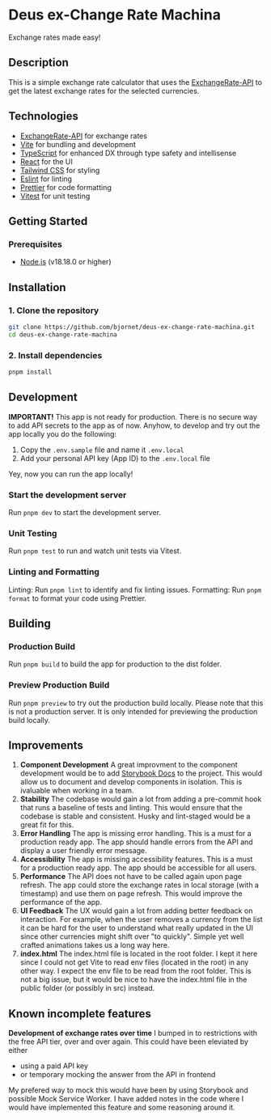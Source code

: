 # Deus ex-Change Rate Machina

Exchange rates made easy!

## Description

This is a simple exchange rate calculator that uses the [ExchangeRate-API](https://www.exchangerate-api.com/) to get the latest exchange rates for the selected currencies.

## Technologies

- [ExchangeRate-API](https://www.exchangerate-api.com/) for exchange rates
- [Vite](https://vitejs.dev/) for bundling and development
- [TypeScript](https://www.typescriptlang.org/) for enhanced DX through type safety and intellisense
- [React](https://reactjs.org/) for the UI
- [Tailwind CSS](https://tailwindcss.com/) for styling
- [Eslint](https://eslint.org/) for linting
- [Prettier](https://prettier.io/) for code formatting
- [Vitest](https://vitest.dev/) for unit testing

## Getting Started

### Prerequisites

- [Node.js](https://nodejs.org/en/) (v18.18.0 or higher)

## Installation

### 1. Clone the repository

```sh
git clone https://github.com/bjornet/deus-ex-change-rate-machina.git
cd deus-ex-change-rate-machina
```

### 2. Install dependencies

```sh
pnpm install
```

## Development

**IMPORTANT!** This app is not ready for production. There is no secure way to add API secrets to the app as of now. Anyhow, to develop and try out the app locally you do the following:
1. Copy the `.env.sample` file and name it `.env.local`
2. Add your personal API key (App ID) to the `.env.local` file

Yey, now you can run the app locally!

### Start the development server

Run `pnpm dev` to start the development server.

### Unit Testing

Run `pnpm test` to run and watch unit tests via Vitest.

### Linting and Formatting
Linting: Run `pnpm lint` to identify and fix linting issues.
Formatting: Run `pnpm format` to format your code using Prettier.

## Building

### Production Build

Run `pnpm build` to build the app for production to the dist folder.

### Preview Production Build

Run `pnpm preview` to try out the production build locally.
Please note that this is not a production server. It is only intended for previewing the production build locally.

## Improvements

1. **Component Development** A great improvment to the component development would be to add [Storybook Docs](https://storybook.js.org/docs/react/writing-docs/introduction) to the project. This would allow us to document and develop components in isolation. This is ivaluable when working in a team.
2. **Stability** The codebase would gain a lot from adding a pre-commit hook that runs a baseline of tests and linting. This would ensure that the codebase is stable and consistent. Husky and lint-staged would be a great fit for this.
3. **Error Handling** The app is missing error handling. This is a must for a production ready app. The app should handle errors from the API and display a user friendly error message.
4. **Accessibility** The app is missing accessibility features. This is a must for a production ready app. The app should be accessible for all users.
5. **Performance** The API does not have to be called again upon page refresh. The app could store the exchange rates in local storage (with a timestamp) and use them on page refresh. This would improve the performance of the app.
6. **UI Feedback** The UX would gain a lot from adding better feedback on interaction. For example, when the user removes a currency from the list it can be hard for the user to understand what really updated in the UI since other currencies might shift over "to quickly". Simple yet well crafted animations takes us a long way here.
7. **index.html** The index.html file is located in the root folder. I kept it here since I could not get Vite to read env files (located in the root) in any other way. I expect the env file to be read from the root folder. This is not a big issue, but it would be nice to have the index.html file in the public folder (or possibly in src) instead.

## Known incomplete features

**Development of exchange rates over time** I bumped in to restrictions with the free API tier, over and over again. This could have been eleviated by either
- using a paid API key
- or temporary mocking the answer from the API in frontend

My prefered way to mock this would have been by using Storybook and possible Mock Service Worker. I have added notes in the code where I would have implemented this feature and some reasoning around it.
